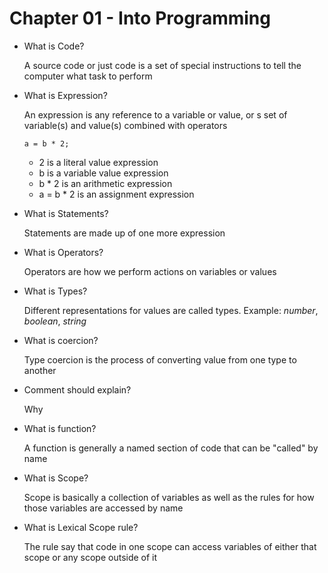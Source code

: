 # Chapter 01 - Into Programming

- What is Code?

    A source code or just code is a set of special instructions to tell the computer what task to perform

- What is Expression?

    An expression is any reference to a variable or value, or s set of variable(s) and value(s) combined with operators

    `a = b * 2;`

    - 2 is a literal value expression
    - b is a variable value expression
    - b * 2 is an arithmetic expression
    - a = b * 2 is an assignment expression
- What is Statements?

    Statements are made up of one more expression

- What is Operators?

    Operators are how we perform actions on variables or values

- What is Types?

    Different representations for values are called types. Example: *number*, *boolean*, *string*

- What is coercion?

    Type coercion is the process of converting value from one type to another

- Comment should explain?

    Why

- What is function?

    A function is generally a named section of code that can be "called" by name

- What is Scope?

    Scope is basically a collection of variables as well as the rules for how those variables are accessed by name

- What is Lexical Scope rule?

    The rule say that code in one scope can access variables of either that scope or any scope outside of it
